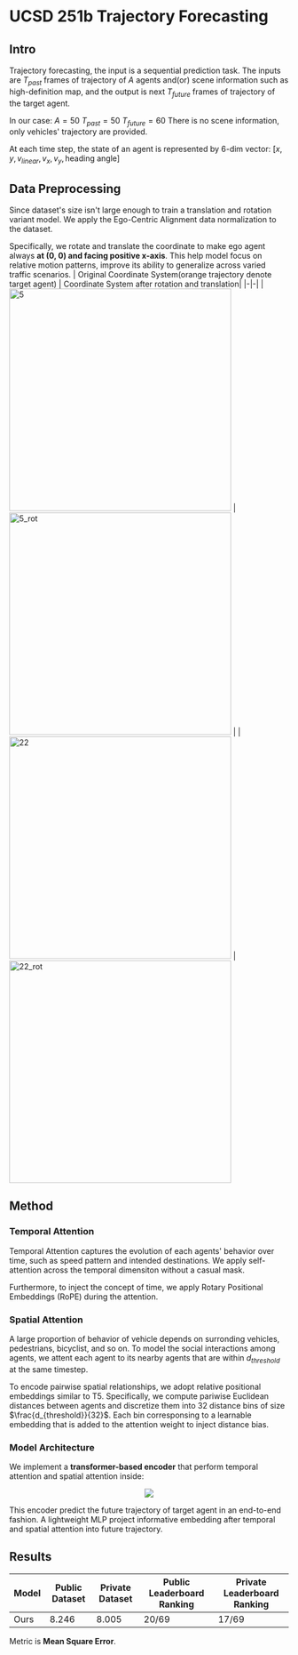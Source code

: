# UCSD 251b Trajectory Forecasting
## Intro
Trajectory forecasting, the input is a sequential prediction task. The inputs are $T_{past}$ frames of trajectory of $A$ agents and(or) scene information such as high-definition map, and the output is next $T_{future}$ frames of trajectory of the target agent.

In our case:
$A = 50$
$T_{past} = 50$
$T_{future} = 60$
There is no scene information, only vehicles' trajectory are provided.

At each time step, the state of an agent is represented by 6-dim vector: 
$[x, y, v_{linear}, v_x, v_y, \text{heading angle}]$

## Data Preprocessing
Since dataset's size isn't large enough to train a translation and rotation variant model. We apply the Ego-Centric Alignment data normalization to the dataset.


Specifically, we rotate and translate the coordinate to make ego agent always **at (0, 0) and facing positive x-axis**. This help model focus on relative motion patterns, improve its ability to generalize across varied traffic scenarios.
| Original Coordinate System(orange trajectory denote target agent) | Coordinate System after rotation and translation|
|-|-|
| <img width="400" height="400" alt="5" src="https://github.com/user-attachments/assets/2c8daf06-e913-4ec6-acb6-bf40683e464d" /> | <img width="400" height="400" alt="5_rot" src="https://github.com/user-attachments/assets/70ab59d7-7af8-4316-9d56-f554ae2c4ce6" /> |
| <img width="400" height="400" alt="22" src="https://github.com/user-attachments/assets/a1742290-5d98-4531-8f19-7cc5ed5f072e" /> | <img width="400" height="400" alt="22_rot" src="https://github.com/user-attachments/assets/499109e2-65dd-4639-bd59-1017a6fcd9fa" />



## Method
### Temporal Attention
Temporal Attention captures the evolution of each agents' behavior over time, such as speed pattern and intended destinations. We apply self-attention across the temporal dimensiton without a casual mask.

Furthermore, to inject the concept of time, we apply Rotary Positional Embeddings (RoPE) during the attention.

### Spatial Attention
A large proportion of behavior of vehicle depends on surronding vehicles, pedestrians, bicyclist, and so on. To model the social interactions among agents, we attent each agent to its nearby agents that are within $d_{threshold}$ at the same timestep.

To encode pairwise spatial relationships, we adopt relative positional embeddings similar to T5. Specifically, we compute pariwise Euclidean distances between agents and discretize them into 32 distance bins of size $\frac{d_{threshold}}{32}$. Each bin corresponsing to a learnable embedding that is added to the attention weight to inject distance bias.

### Model Architecture
We implement a **transformer-based encoder** that perform temporal attention and spatial attention inside:
<center><img src="https://hackmd.io/_uploads/By5sM3gHxg.png" /></center>

This encoder predict the future trajectory of target agent in an end-to-end fashion. A lightweight MLP project informative embedding after temporal and spatial attention into future trajectory.

## Results
| Model |  Public Dataset | Private Dataset | Public Leaderboard Ranking | Private Leaderboard Ranking|
|-|-|-|-|-|
|Ours|8.246|8.005|20/69|17/69|

Metric is **Mean Square Error**.




